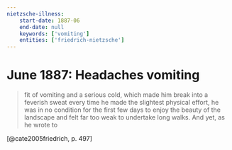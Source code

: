 ```yaml
---
nietzsche-illness:
    start-date: 1887-06
    end-date: null
    keywords: ['vomiting']
    entities: ['friedrich-nietzsche']
---
```


# June 1887: Headaches vomiting

> fit of vomiting and a serious cold, which made him break into a feverish
> sweat every time he made the slightest physical effort, he was in no
> condition for the first few days to enjoy the beauty of the landscape and
> felt far too weak to undertake long walks. And yet, as he wrote to

[@cate2005friedrich, p. 497]
